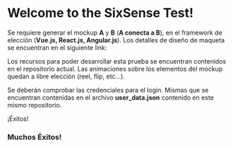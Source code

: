# Welcome to the SixSense Test!

Se requiere generar el mockup **A** y **B** (**A conecta a B**), en el framework de elección (**Vue.js, React.js, Angular.js**). Los detalles de diseño de maqueta se encuentran en el siguiente link:

Los recursos para poder desarrollar esta prueba se encuentran contenidos en el repositorio actual. Las animaciones sobre los elementos del mockup quedan a libre elección (reel, flip, etc…).

Se deberán comprobar las credenciales para el login. Mismas que se encuentran contenidas en el archivo **user_data.json** contenido en este mismo repositorio.

¡Éxitos!

### Muchos Éxitos!